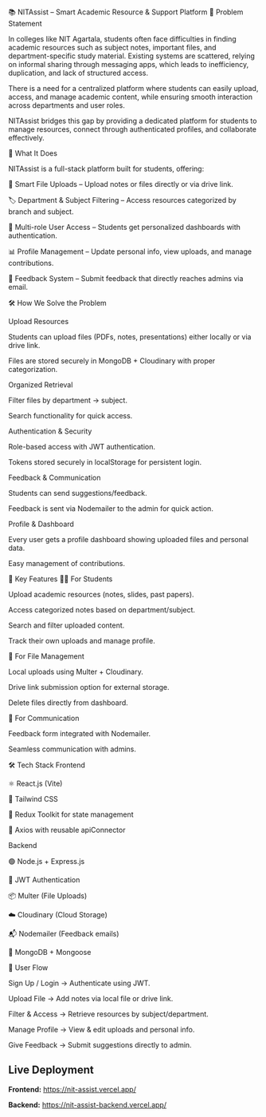 📚 NITAssist – Smart Academic Resource & Support Platform
🚩 Problem Statement

In colleges like NIT Agartala, students often face difficulties in finding academic resources such as subject notes, important files, and department-specific study material. Existing systems are scattered, relying on informal sharing through messaging apps, which leads to inefficiency, duplication, and lack of structured access.

There is a need for a centralized platform where students can easily upload, access, and manage academic content, while ensuring smooth interaction across departments and user roles.

NITAssist bridges this gap by providing a dedicated platform for students to manage resources, connect through authenticated profiles, and collaborate effectively.

🌟 What It Does

NITAssist is a full-stack platform built for students, offering:

📂 Smart File Uploads – Upload notes or files directly or via drive link.

🏷️ Department & Subject Filtering – Access resources categorized by branch and subject.

👥 Multi-role User Access – Students get personalized dashboards with authentication.

📊 Profile Management – Update personal info, view uploads, and manage contributions.

📢 Feedback System – Submit feedback that directly reaches admins via email.

🛠️ How We Solve the Problem

Upload Resources

Students can upload files (PDFs, notes, presentations) either locally or via drive link.

Files are stored securely in MongoDB + Cloudinary with proper categorization.

Organized Retrieval

Filter files by department → subject.

Search functionality for quick access.

Authentication & Security

Role-based access with JWT authentication.

Tokens stored securely in localStorage for persistent login.

Feedback & Communication

Students can send suggestions/feedback.

Feedback is sent via Nodemailer to the admin for quick action.

Profile & Dashboard

Every user gets a profile dashboard showing uploaded files and personal data.

Easy management of contributions.

🔑 Key Features
👩‍🎓 For Students

Upload academic resources (notes, slides, past papers).

Access categorized notes based on department/subject.

Search and filter uploaded content.

Track their own uploads and manage profile.

📂 For File Management

Local uploads using Multer + Cloudinary.

Drive link submission option for external storage.

Delete files directly from dashboard.

📧 For Communication

Feedback form integrated with Nodemailer.

Seamless communication with admins.

🛠️ Tech Stack
Frontend

⚛️ React.js (Vite)

🎨 Tailwind CSS

🧩 Redux Toolkit for state management

🔄 Axios with reusable apiConnector

Backend

🟢 Node.js + Express.js

🔑 JWT Authentication

📦 Multer (File Uploads)

☁️ Cloudinary (Cloud Storage)

📬 Nodemailer (Feedback emails)

🍃 MongoDB + Mongoose

🚀 User Flow

Sign Up / Login → Authenticate using JWT.

Upload File → Add notes via local file or drive link.

Filter & Access → Retrieve resources by subject/department.

Manage Profile → View & edit uploads and personal info.

Give Feedback → Submit suggestions directly to admin.

## Live Deployment

**Frontend:** https://nit-assist.vercel.app/

**Backend:** https://nit-assist-backend.vercel.app/ 
